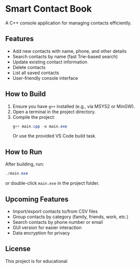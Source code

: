 # Smart Contact Book

A C++ console application for managing contacts efficiently.

## Features

- Add new contacts with name, phone, and other details
- Search contacts by name (fast Trie-based search)
- Update existing contact information
- Delete contacts
- List all saved contacts
- User-friendly console interface

## How to Build

1. Ensure you have `g++` installed (e.g., via MSYS2 or MinGW).
2. Open a terminal in the project directory.
3. Compile the project:
   ```powershell
   g++ main.cpp -o main.exe
   ```
   Or use the provided VS Code build task.

## How to Run

After building, run:
```powershell
./main.exe
```
or double-click `main.exe` in the project folder.

## Upcoming Features

- Import/export contacts to/from CSV files
- Group contacts by category (family, friends, work, etc.)
- Search contacts by phone number or email
- GUI version for easier interaction
- Data encryption for privacy

## License

This project is for educational
